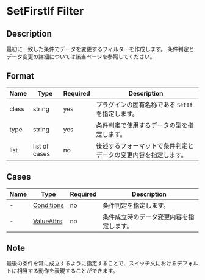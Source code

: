 # SetFirstIf Filter

## Description

最初に一致した条件でデータを変更するフィルターを作成します。
条件判定とデータ変更の詳細については該当ページを参照してください。

## Format

| Name  | Type          | Required | Description                                                    |
| ----- | ------------- | -------- | -------------------------------------------------------------- |
| class | string        | yes      | プラグインの固有名称である `SetIf` を指定します。              |
| type  | string        | yes      | 条件判定で使用するデータの型を指定します。                     |
| list  | list of cases | no       | 後述するフォーマットで条件判定とデータの変更内容を指定します。 |

## Cases

| Name | Type                                   | Required | Description                              |
| ---- | -------------------------------------- | -------- | ---------------------------------------- |
| -    | [Conditions](../others/conditions.md)  | no       | 条件判定を指定します。                   |
| -    | [ValueAttrs](../others/value-attrs.md) | no       | 条件成立時のデータ変更内容を指定します。 |

## Note

最後の条件を常に成立するように指定することで、スイッチ文におけるデフォルトに相当する動作を表現することができます。
